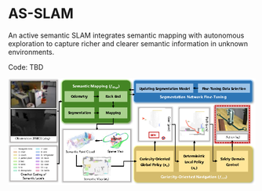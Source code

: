 # AS-SLAM
An active semantic SLAM integrates semantic mapping with autonomous exploration to capture richer and clearer semantic information in unknown environments.

Code: TBD

![system overview](AS-SLAM.png "system overview")



